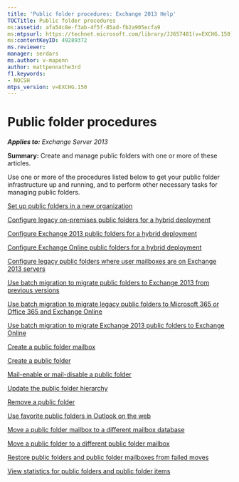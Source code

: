```yaml
---
title: 'Public folder procedures: Exchange 2013 Help'
TOCTitle: Public folder procedures
ms:assetid: afa54c8e-f3ab-4f5f-85ad-fb2a905ecfa9
ms:mtpsurl: https://technet.microsoft.com/library/JJ657481(v=EXCHG.150)
ms:contentKeyID: 49289372
ms.reviewer: 
manager: serdars
ms.author: v-mapenn
author: mattpennathe3rd
f1.keywords:
- NOCSH
mtps_version: v=EXCHG.150
---
```


# Public folder procedures

_**Applies to:** Exchange Server 2013_

**Summary:** Create and manage public folders with one or more of these articles.

Use one or more of the procedures listed below to get your public folder infrastructure up and running, and to perform other necessary tasks for managing public folders.

[Set up public folders in a new organization](https://docs.microsoft.com/exchange/collaboration-exo/public-folders/set-up-public-folders)

[Configure legacy on-premises public folders for a hybrid deployment](https://docs.microsoft.com/exchange/collaboration-exo/public-folders/set-up-legacy-hybrid-public-folders)

[Configure Exchange 2013 public folders for a hybrid deployment](https://docs.microsoft.com/exchange/collaboration-exo/public-folders/set-up-modern-hybrid-public-folders)

[Configure Exchange Online public folders for a hybrid deployment](https://docs.microsoft.com/exchange/collaboration-exo/public-folders/set-up-exo-hybrid-public-folders)

[Configure legacy public folders where user mailboxes are on Exchange 2013 servers](configure-legacy-public-folders-where-user-mailboxes-are-on-exchange-2013-servers-exchange-2013-help.md)

[Use batch migration to migrate public folders to Exchange 2013 from previous versions](use-batch-migration-to-migrate-public-folders-to-exchange-2013-from-previous-versions-exchange-2013-help.md)

[Use batch migration to migrate legacy public folders to Microsoft 365 or Office 365 and Exchange Online](https://docs.microsoft.com/exchange/collaboration-exo/public-folders/batch-migration-of-legacy-public-folders)

[Use batch migration to migrate Exchange 2013 public folders to Exchange Online](https://docs.microsoft.com/exchange/collaboration/public-folders/migrate-to-exchange-online)

[Create a public folder mailbox](https://docs.microsoft.com/exchange/collaboration-exo/public-folders/create-public-folder-mailbox)

[Create a public folder](https://docs.microsoft.com/exchange/collaboration-exo/public-folders/create-public-folder)

[Mail-enable or mail-disable a public folder](https://docs.microsoft.com/exchange/collaboration-exo/public-folders/enable-or-disable-mail-for-public-folder)

[Update the public folder hierarchy](https://docs.microsoft.com/exchange/collaboration-exo/public-folders/update-public-folder-hierarchy)

[Remove a public folder](https://docs.microsoft.com/exchange/collaboration-exo/public-folders/remove-public-folder)

[Use favorite public folders in Outlook on the web](https://docs.microsoft.com/exchange/collaboration-exo/public-folders/use-favorite-public-folders)

[Move a public folder mailbox to a different mailbox database](move-a-public-folder-mailbox-to-a-different-mailbox-database-exchange-2013-help.md)

[Move a public folder to a different public folder mailbox](move-a-public-folder-to-a-different-public-folder-mailbox-exchange-2013-help.md)

[Restore public folders and public folder mailboxes from failed moves](restore-public-folders-and-public-folder-mailboxes-from-failed-moves-exchange-2013-help.md)

[View statistics for public folders and public folder items](https://docs.microsoft.com/exchange/collaboration-exo/public-folders/view-public-folder-statistics)
